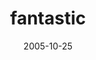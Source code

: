 ---
layout: base.njk
title : 'fantastic' 
view_title : 'fantastic' 
year : '2005' 
date : '2005-10-25' 
img_file : '/drawing/fantastic.png' 
html_file : 'fantastic' 
next_html : 'hahahaha.html' 
year_order : '134' 
permalink : "title/{{html_file}}.html"
---